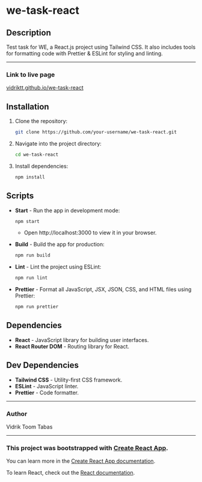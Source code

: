 # we-task-react

## Description

Test task for WE, a React.js project using Tailwind CSS.
It also includes tools for formatting code with Prettier & ESLint for styling and linting.

---

### Link to live page

[vidriktt.github.io/we-task-react](https://vidriktt.github.io/we-task-react)

## Installation

1. Clone the repository:
   ```bash
   git clone https://github.com/your-username/we-task-react.git
   ```

2. Navigate into the project directory:
   ```bash
   cd we-task-react
   ```

3. Install dependencies:
   ```bash
   npm install
   ```

## Scripts

- **Start** - Run the app in development mode:
   ```bash
  npm start
     ```
    - Open http://localhost:3000 to view it in your browser.


- **Build** - Build the app for production:
   ```bash
  npm run build
   ```

- **Lint** - Lint the project using ESLint:
   ```bash
  npm run lint
   ```

- **Prettier** - Format all JavaScript, JSX, JSON, CSS, and HTML files using Prettier:
   ```bash
  npm run prettier
   ```

## Dependencies

- **React** - JavaScript library for building user interfaces.
- **React Router DOM** - Routing library for React.

## Dev Dependencies

- **Tailwind CSS** - Utility-first CSS framework.
- **ESLint** - JavaScript linter.
- **Prettier** - Code formatter.

---

### Author

Vidrik Toom Tabas

---

### This project was bootstrapped with [Create React App](https://github.com/facebook/create-react-app).

You can learn more in the
[Create React App documentation](https://facebook.github.io/create-react-app/docs/getting-started).

To learn React, check out the [React documentation](https://reactjs.org/).
